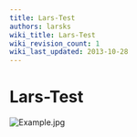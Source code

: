 ```yaml
---
title: Lars-Test
authors: larsks
wiki_title: Lars-Test
wiki_revision_count: 1
wiki_last_updated: 2013-10-28
---
```


# Lars-Test

![](Example.jpg "Example.jpg")
